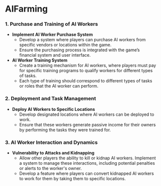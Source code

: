 # AIFarming

### **1. Purchase and Training of AI Workers**

- **Implement AI Worker Purchase System**
    - Develop a system where players can purchase AI workers from specific vendors or locations within the game.
    - Ensure the purchasing process is integrated with the game’s financial system and user interface.
- **AI Worker Training System**
    - Create a training mechanism for AI workers, where players must pay for specific training programs to qualify workers for different types of tasks.
    - Each type of training should correspond to different types of tasks or roles that the AI worker can perform.

### **2. Deployment and Task Management**

- **Deploy AI Workers to Specific Locations**
    - Develop designated locations where AI workers can be deployed to work.
    - Ensure that these workers generate passive income for their owners by performing the tasks they were trained for.

### **3. AI Worker Interaction and Dynamics**

- **Vulnerability to Attacks and Kidnapping**
    - Allow other players the ability to kill or kidnap AI workers. Implement a system to manage these interactions, including potential penalties or alerts to the worker's owner.
    - Develop a feature where players can convert kidnapped AI workers to work for them by taking them to specific locations.